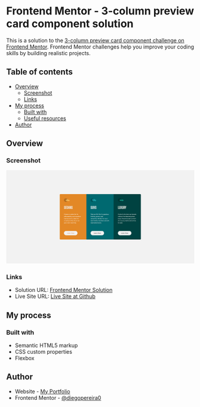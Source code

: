 # Frontend Mentor - 3-column preview card component solution

This is a solution to the [3-column preview card component challenge on Frontend Mentor](https://www.frontendmentor.io/challenges/3column-preview-card-component-pH92eAR2-). Frontend Mentor challenges help you improve your coding skills by building realistic projects.

## Table of contents

- [Overview](#overview)
  - [Screenshot](#screenshot)
  - [Links](#links)
- [My process](#my-process)
  - [Built with](#built-with)
  - [Useful resources](#useful-resources)
- [Author](#author)

## Overview

### Screenshot

![](./3-column-preview-card-screenshot.png)

### Links

- Solution URL: [Frontend Mentor Solution](https://www.frontendmentor.io/solutions/profile-card-component-main-gNsv1e-eO_)
- Live Site URL: [Live Site at Github](https://github.com/diegopereira0/3-column-preview-card-component)

## My process

### Built with

- Semantic HTML5 markup
- CSS custom properties
- Flexbox

## Author

- Website - [My Portfolio](https://dribbble.com/diego-pereira)
- Frontend Mentor - [@diegopereira0](https://www.frontendmentor.io/profile/diegopereira0)
